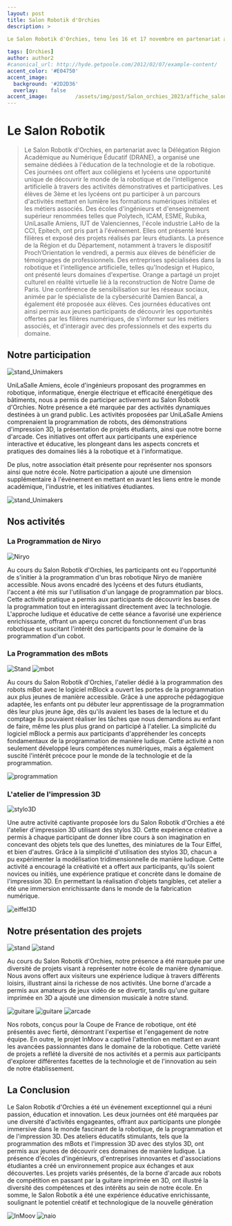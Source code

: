 ```yaml
---
layout: post
title: Salon Robotik d'Orchies
description: > 

Le Salon Robotik d'Orchies, tenu les 16 et 17 novembre en partenariat avec la Délégation Région Académique au Numérique Éducatif (DRANE), s'est imposé comme un rendez-vous dédié à l'éducation et à la découverte des avancées technologiques. Au cœur du Pévèle Arena, cet événement a accueilli collégiens et lycéens pour deux journées dynamiques, orchestrées en collaboration avec des écoles d'ingénieurs, des entreprises innovantes, et des associations étudiantes telles qu'UniLaSalle Amiens et notre association Unimakers Amiens. L'objectif était d'offrir aux participants une immersion concrète dans les domaines de la robotique, de l'intelligence artificielle, et de l'éducation numérique, tout en favorisant les échanges entre les acteurs de l'enseignement, de l'industrie, et de la jeunesse. Plongeons dans ce panorama captivant où formation, innovation, et engagement étudiant se sont rencontrés au service de l'apprentissage et de la découverte.
  
tags: [Orchies]
author: author2
#canonical_url: http://hyde.getpoole.com/2012/02/07/example-content/
accent_color: '#E04750'
accent_image:       
  background: '#2D2D36'
  overlay:    false
accent_image:         /assets/img/post/Salon_orchies_2023/affiche_salon_orchies_2023.jpg
---
```

# Le Salon Robotik
>Le Salon Robotik d'Orchies, en partenariat avec la Délégation Région Académique au Numérique Éducatif (DRANE), a organisé une semaine dédiées à l'éducation de la technologie et de la robotique. Ces journées ont offert aux collégiens et lycéens une opportunité unique de découvrir le monde de la robotique et de l'intelligence artificielle à travers des activités démonstratives et participatives. Les élèves de 3ème et les lycéens ont pu participer à un parcours d'activités mettant en lumière les formations numériques initiales et les métiers associés. Des écoles d'ingénieurs et d'enseignement supérieur renommées telles que Polytech, ICAM, ESME, Rubika, UniLasalle Amiens, IUT de Valenciennes, l'école industrie LaHo de la CCI, Epitech, ont pris part à l'événement. Elles ont présenté leurs filières et exposé des projets réalisés par leurs étudiants. La présence de la Région et du Département, notamment à travers le dispositif Proch’Orientation le vendredi, a permis aux élèves de bénéficier de témoignages de professionnels. Des entreprises spécialisées dans la robotique et l'intelligence artificielle, telles qu'Inodesign et Hupico, ont présenté leurs domaines d'expertise. Orange a partagé un projet culturel en réalité virtuelle lié à la reconstruction de Notre Dame de Paris. Une conférence de sensibilisation sur les réseaux sociaux, animée par le spécialiste de la cybersécurité Damien Bancal, a également été proposée aux élèves. Ces journées éducatives ont ainsi permis aux jeunes participants de découvrir les opportunités offertes par les filières numériques, de s'informer sur les métiers associés, et d'interagir avec des professionnels et des experts du domaine.


## Notre participation

![stand_Unimakers](/assets/img/post/Salon_orchies_2023/stand4.jpg)

UniLaSalle Amiens, école d'ingénieurs proposant des programmes en robotique, informatique, énergie électrique et efficacité énergétique des bâtiments, nous a permis de participer activement au Salon Robotik d'Orchies. Notre présence a été marquée par des activités dynamiques destinées à un grand public. Les activités proposées par UniLaSalle Amiens comprenaient la programmation de robots, des démonstrations d'impression 3D, la présentation de projets étudiants, ainsi que notre borne d'arcade. Ces initiatives ont offert aux participants une expérience interactive et éducative, les plongeant dans les aspects concrets et pratiques des domaines liés à la robotique et à l'informatique.

De plus, notre association était présente pour représenter nos sponsors ainsi que notre école. Notre participation a ajouté une dimension supplémentaire à l'événement en mettant en avant les liens entre le monde académique, l'industrie, et les initiatives étudiantes.

![stand_Unimakers](/assets/img/post/Salon_orchies_2023/stand_Unimakers.jpg)

## Nos activités 

### La Programmation de Niryo

![Niryo](/assets/img/post/Salon_orchies_2023/programmation_niryo.jpg)

Au cours du Salon Robotik d'Orchies, les participants ont eu l'opportunité de s'initier à la programmation d'un bras robotique Niryo de manière accessible. Nous avons encadré des lycéens et des futurs étudiants, l'accent a été mis sur l'utilisation d'un langage de programmation par blocs. Cette activité pratique a permis aux participants de découvrir les bases de la programmation tout en interagissant directement avec la technologie. L'approche ludique et éducative de cette séance a favorisé une expérience enrichissante, offrant un aperçu concret du fonctionnement d'un bras robotique et suscitant l'intérêt des participants pour le domaine de la programmation d'un cobot.

### La Programmation des mBots 

![Stand](/assets/img/post/Salon_orchies_2023/stand3.jpg)
![mbot](/assets/img/post/Salon_orchies_2023/programmation_brobot.jpg)

Au cours du Salon Robotik d'Orchies, l'atelier dédié à la programmation des robots mBot avec le logiciel mBlock a ouvert les portes de la programmation aux plus jeunes de manière accessible. Grâce à une approche pédagogique adaptée, les enfants ont pu débuter leur apprentissage de la programmation dès leur plus jeune âge, dès qu'ils avaient les bases de la lecture et du comptage ils pouvaient réaliser les tâches que nous demandions au enfant de faire, même les plus plus grand on participé à l'atelier. La simplicité du logiciel mBlock a permis aux participants d'appréhender les concepts fondamentaux de la programmation de manière ludique. Cette activité a non seulement développé leurs compétences numériques, mais a également suscité l'intérêt précoce pour le monde de la technologie et de la programmation.

![programmation](/assets/img/post/Salon_orchies_2023/programmation.jpg)

### L'atelier de l'impression 3D

![stylo3D](/assets/img/post/Salon_orchies_2023/stylo3D.jpg)

Une autre activité captivante proposée lors du Salon Robotik d'Orchies a été l'atelier d'impression 3D utilisant des stylos 3D. Cette expérience créative a permis à chaque participant de donner libre cours à son imagination en concevant des objets tels que des lunettes, des miniatures de la Tour Eiffel, et bien d'autres. Grâce à la simplicité d'utilisation des stylos 3D, chacun a pu expérimenter la modélisation tridimensionnelle de manière ludique. Cette activité a encouragé la créativité et a offert aux participants, qu'ils soient novices ou initiés, une expérience pratique et concrète dans le domaine de l'impression 3D. En permettant la réalisation d'objets tangibles, cet atelier a été une immersion enrichissante dans le monde de la fabrication numérique.

![eiffel3D](/assets/img/post/Salon_orchies_2023/tour_eiffel.jpg)

## Notre présentation des projets 

![stand](/assets/img/post/Salon_orchies_2023/stand4.jpg)
![stand](/assets/img/post/Salon_orchies_2023/stand2.jpg)

Au cours du Salon Robotik d'Orchies, notre présence a été marquée par une diversité de projets visant à représenter notre école de manière dynamique. Nous avons offert aux visiteurs une expérience ludique à travers différents loisirs, illustrant ainsi la richesse de nos activités. Une borne d'arcade a permis aux amateurs de jeux vidéo de se divertir, tandis qu'une guitare imprimée en 3D a ajouté une dimension musicale à notre stand.

![guitare](/assets/img/post/Salon_orchies_2023/guitare2.jpg)
![guitare](/assets/img/post/Salon_orchies_2023/guitariste.jpg)
![arcade](/assets/img/post/Salon_orchies_2023/arcade.jpg)

Nos robots, conçus pour la Coupe de France de robotique, ont été présentés avec fierté, démontrant l'expertise et l'engagement de notre équipe. En outre, le projet InMoov a captivé l'attention en mettant en avant les avancées passionnantes dans le domaine de la robotique. Cette variété de projets a reflété la diversité de nos activités et a permis aux participants d'explorer différentes facettes de la technologie et de l'innovation au sein de notre établissement.


## La Conclusion 

Le Salon Robotik d'Orchies a été un événement exceptionnel qui a réuni passion, éducation et innovation. Les deux journées ont été marquées par une diversité d'activités engageantes, offrant aux participants une plongée immersive dans le monde fascinant de la robotique, de la programmation et de l'impression 3D. Des ateliers éducatifs stimulants, tels que la programmation des mBots et l'impression 3D avec des stylos 3D, ont permis aux jeunes de découvrir ces domaines de manière ludique. La présence d'écoles d'ingénieurs, d'entreprises innovantes et d'associations étudiantes a créé un environnement propice aux échanges et aux découvertes. Les projets variés présentés, de la borne d'arcade aux robots de compétition en passant par la guitare imprimée en 3D, ont illustré la diversité des compétences et des intérêts au sein de notre école. En somme, le Salon Robotik a été une expérience éducative enrichissante, soulignant le potentiel créatif et technologique de la nouvelle génération

![InMoov](/assets/img/post/Salon_orchies_2023/InMoov.jpg)
![naio](/assets/img/post/Salon_orchies_2023/naio.jpg)

